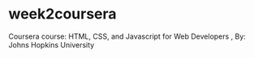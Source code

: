 # week2coursera
Coursera course: HTML, CSS, and Javascript for Web Developers , By: Johns Hopkins University

